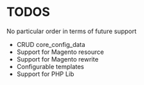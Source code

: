 TODOS
=====

No particular order in terms of future support

- CRUD core_config_data
- Support for Magento resource
- Support for Magento rewrite
- Configurable templates
- Support for PHP Lib
